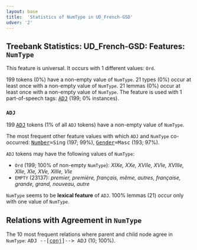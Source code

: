 ```yaml
---
layout: base
title:  'Statistics of NumType in UD_French-GSD'
udver: '2'
---
```


## Treebank Statistics: UD_French-GSD: Features: `NumType`

This feature is universal.
It occurs with 1 different values: `Ord`.

199 tokens (0%) have a non-empty value of `NumType`.
21 types (0%) occur at least once with a non-empty value of `NumType`.
21 lemmas (0%) occur at least once with a non-empty value of `NumType`.
The feature is used with 1 part-of-speech tags: <tt><a href="fr_gsd-pos-ADJ.html">ADJ</a></tt> (199; 0% instances).

### `ADJ`

199 <tt><a href="fr_gsd-pos-ADJ.html">ADJ</a></tt> tokens (1% of all `ADJ` tokens) have a non-empty value of `NumType`.

The most frequent other feature values with which `ADJ` and `NumType` co-occurred: <tt><a href="fr_gsd-feat-Number.html">Number</a></tt><tt>=Sing</tt> (197; 99%), <tt><a href="fr_gsd-feat-Gender.html">Gender</a></tt><tt>=Masc</tt> (193; 97%).

`ADJ` tokens may have the following values of `NumType`:

* `Ord` (199; 100% of non-empty `NumType`): <em>XIXe, XXe, XVIIe, XVIe, XVIIIe, XIIe, XIe, XVe, XIIIe, VIe</em>
* `EMPTY` (23137): <em>premier, première, français, même, autres, française, grande, grand, nouveau, autre</em>

`NumType` seems to be **lexical feature** of `ADJ`. 100% lemmas (21) occur only with one value of `NumType`.

## Relations with Agreement in `NumType`

The 10 most frequent relations where parent and child node agree in `NumType`:
<tt>ADJ --[<tt><a href="fr_gsd-dep-conj.html">conj</a></tt>]--> ADJ</tt> (10; 100%).

